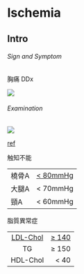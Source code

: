 <!--
Filename: 	Ischemia.md
Project: 	/Users/shume/Developer/mnemosyne/docs/MMB/docs/c_CV
Author: 	shumez <https://github.com/shumez>
Created: 	2019-04-03 17:26:2
Modified: 	2019-09-04 20:19:52
-----
Copyright (c) 2019 shumez
-->

# Ischemia

## Intro

<!-- <h6 id='intro-def'>Definition</h6> -->
<!-- <h6 id='intro-eti'>Etiology</h6> -->
<!-- <h6 id='intro-epi'>Epidemiology</h6> -->
<!-- <h6 id='intro-cls'>Classification</h6> -->
<h6 id='intro-sx'>Sign and Symptom</h6>

胸痛 DDx

![](https://qb.medilink-study.com/images/105G023_sup_c_010.jpg)

<!-- <h6 id='intro-cmp'>Complication</h6> -->
<h6 id='intro-ex'>Examination</h6>

![](http://www.radiologyassistant.nl/data/bin/w440/a5097978474479_coronary-anatomy-RAO1.png)

[ref](http://www.radiologyassistant.nl/en/p48275120e2ed5/coronary-anatomy-and-anomalies.html)

触知不能

<table>
    <tbody>
        <tr>
            <td>橈骨A</td>
            <td align="right"><u>< 80mmHg</u></td>
        </tr>
        <tr>
            <td>大腿A</td>
            <td align="right">< 70mmHg</td>
        </tr>
        <tr>
            <td>頸A</td>
            <td align="right">< 60mmHg</td>
        </tr>
    </tbody>
</table>

脂質異常症

<table>
    <tbody>
        <tr>
            <td align="center"><u>LDL-Chol</u></td>
            <td align="right"><u>≥ 140</u></td>
        </tr>
        <tr>
            <td align="center">TG</td>
            <td align="right">≥ 150</td>
        </tr>
        <tr>
            <td align="center">HDL-Chol</td>
            <td align="right">< 40</td>
        </tr>
    </tbody>
</table>



<!-- <h6 id='intro-dx'>Diagnosis</h6> -->
<!-- <h6 id='intro-tx'>Treatment</h6> -->
<!-- <h6 id='intro-prg'>Prognosis</h6> -->
<!-- <h6 id='intro-app'>Appendix</h6> -->


## 

<!-- ## -->
<!-- <h6 id='-def'>Definition</h6> -->
<!-- <h6 id='-eti'>Etiology</h6> -->
<!-- <h6 id='-epi'>Epidemiology</h6> -->
<!-- <h6 id='-cls'>Classification</h6> -->
<!-- <h6 id='-sx'>Sign and Symptom</h6> -->
<!-- <h6 id='-cmp'>Complication</h6> -->
<!-- <h6 id='-ex'>Examination</h6> -->
<!-- <h6 id='-dx'>Diagnosis</h6> -->
<!-- <h6 id='-tx'>Treatment</h6> -->
<!-- <h6 id='-prg'>Prognosis</h6> -->
<!-- <h6 id='-app'>Appendix</h6> -->

<!-- <style type="text/css">
	img{width: 50%; float: right;}
</style> -->